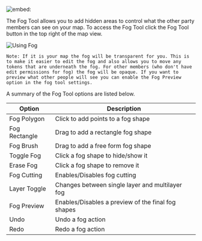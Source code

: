 ![embed:](https://www.youtube.com/embed/1ra7DoIsas8)

The Fog Tool allows you to add hidden areas to control what the other party members can see on your map. To access the Fog Tool click the Fog Tool button in the top right of the map view.

![Using Fog](usingFog)

`Note: If it is your map the fog will be transparent for you. This is to make it easier to edit the fog and also allows you to move any tokens that are underneath the fog. For other members (who don't have edit permissions for fog) the fog will be opaque. If you want to preview what other people will see you can enable the Fog Preview option in the fog tool settings.`

A summary of the Fog Tool options are listed below.

| Option        | Description                                        |
| ------------- | -------------------------------------------------- |
| Fog Polygon   | Click to add points to a fog shape                 |
| Fog Rectangle | Drag to add a rectangle fog shape                  |
| Fog Brush     | Drag to add a free form fog shape                  |
| Toggle Fog    | Click a fog shape to hide/show it                  |
| Erase Fog     | Click a fog shape to remove it                     |
| Fog Cutting   | Enables/Disables fog cutting                       |
| Layer Toggle  | Changes between single layer and multilayer fog    |
| Fog Preview   | Enables/Disables a preview of the final fog shapes |
| Undo          | Undo a fog action                                  |
| Redo          | Redo a fog action                                  |
